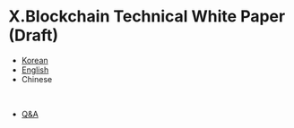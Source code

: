 # X.Blockchain Technical White Paper (Draft)

- [Korean](https://xblocksys.github.io/Documentation/WhitePaper_ko-KR)
- [English](https://xblocksys.github.io/Documentation/WhitePaper_en-US)
- Chinese  

<br />

- [Q&A](https://github.com/xblocksys/Documentation/issues)
